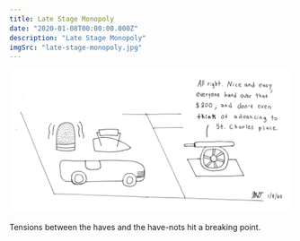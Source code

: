 ```yaml
---
title: Late Stage Monopoly 
date: "2020-01-08T00:00:00.000Z"
description: "Late Stage Monopoly"
imgSrc: "late-stage-monopoly.jpg"
---
```


![Late Stage Monopoly](./late-stage-monopoly.jpg)

Tensions between the haves and the have-nots hit a breaking point.
